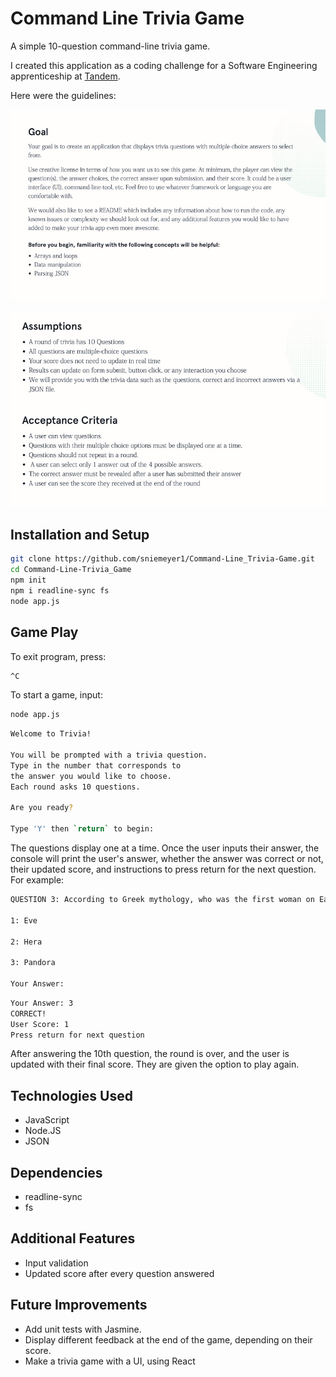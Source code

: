 # Command Line Trivia Game

A simple 10-question command-line trivia game.

I created this application as a coding challenge for a Software Engineering apprenticeship at [Tandem](https://madeintandem.com/contact/chicago/).

Here were the guidelines:

![Goal](/assets/challenge-goal.jpg)

![Assumptions and Criteria](/assets/challenge-criteria.jpg)

## Installation and Setup

```bash
git clone https://github.com/sniemeyer1/Command-Line_Trivia-Game.git
cd Command-Line-Trivia_Game
npm init
npm i readline-sync fs
node app.js
```

## Game Play

To exit program, press:

```bash
^C
```

To start a game, input:

```bash
node app.js
```

```bash
Welcome to Trivia!

You will be prompted with a trivia question.
Type in the number that corresponds to 
the answer you would like to choose.
Each round asks 10 questions.

Are you ready?

Type 'Y' then `return` to begin: 
```

The questions display one at a time. Once the user inputs their answer, the console will print the user's answer, whether the answer was correct or not, their updated score, and instructions to press return for the next question. For example:

```bash
QUESTION 3: According to Greek mythology, who was the first woman on Earth? 

1: Eve 
 
2: Hera 
 
3: Pandora 

Your Answer:
```

```bash
Your Answer: 3
CORRECT!
User Score: 1
Press return for next question
```

After answering the 10th question, the round is over, and the user is updated with their final score. They are given the option to play again. 

## Technologies Used

* JavaScript
* Node.JS
* JSON

## Dependencies

* readline-sync
* fs

## Additional Features

* Input validation
* Updated score after every question answered

## Future Improvements

* Add unit tests with Jasmine.
* Display different feedback at the end of the game, depending on their score.
* Make a trivia game with a UI, using React
